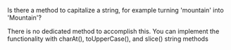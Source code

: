 Is there a method to capitalize a string, for example turning 'mountain' into 'Mountain'?

There is no dedicated method to accomplish this. You can implement the functionality with charAt(), toUpperCase(), and slice() string methods